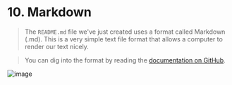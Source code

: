 # 10. Markdown

> The `README.md` file we've just created uses a format called Markdown (.md).
> This is a very simple text file format that allows a computer to render our text nicely.

> You can dig into the format by reading the [documentation on GitHub](https://docs.github.com/en/get-started/writing-on-github/getting-started-with-writing-and-formatting-on-github/about-writing-and-formatting-on-github).

![image](https://github.com/user-attachments/assets/0eeb3659-032f-4ac4-9f38-c9041d4cae35)
